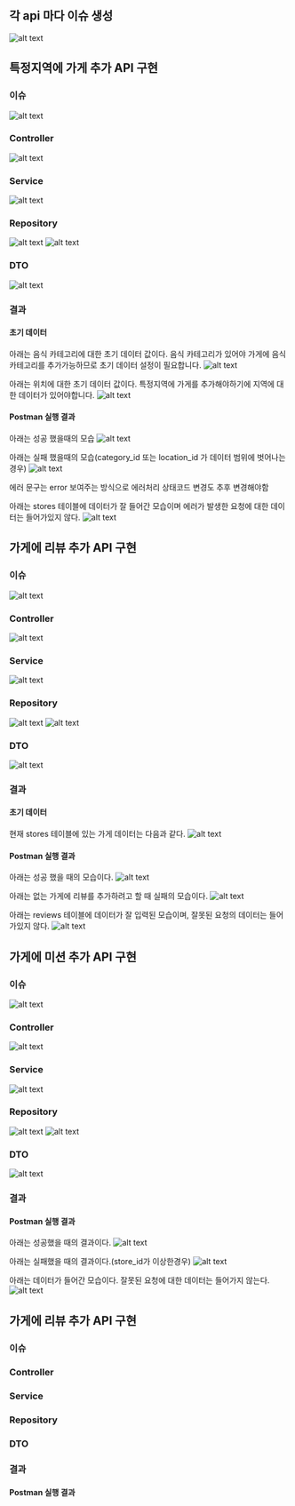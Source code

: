 ## 각 api 마다 이슈 생성
![alt text](<이슈 생성.png>)

## 특정지역에 가게 추가 API 구현

### 이슈
![alt text](<1번 API 이슈 및 브랜치 생성.png>)

### Controller
![alt text](1_controller.png)

### Service
![alt text](1_service.png)

### Repository
![alt text](1_repository_1.png) 
![alt text](1_repository_2.png)

### DTO
![alt text](1_dto.png)

### 결과

#### 초기 데이터
아래는 음식 카테고리에 대한 초기 데이터 값이다.
음식 카테고리가 있어야 가게에 음식카테고리를 추가가능하므로 초기 데이터 설정이 필요합니다.
![alt text](1_result_data_1.png)

아래는 위치에 대한 초기 데이터 값이다.
특정지역에 가게를 추가해야하기에 지역에 대한 데이터가 있어야합니다.
![alt text](1_result_data_2.png)

#### Postman 실행 결과

아래는 성공 했을때의 모습
![alt text](1_result_success.png)

아래는 실패 했을때의 모습(category_id 또는 location_id 가 데이터 범위에 벗어나는 경우)
![alt text](1_result_failure.png)

에러 문구는 error 보여주는 방식으로 에러처리
상태코드 변경도 추후 변경해야함

아래는 stores 테이블에 데이터가 잘 들어간 모습이며
에러가 발생한 요청에 대한 데이터는 들어가있지 않다.
![alt text](1_result_success_data.png)



## 가게에 리뷰 추가 API 구현

### 이슈
![alt text](<2번 API 이슈 및 브랜치 생성.png>)

### Controller
![alt text](2_controller.png)

### Service
![alt text](2_service.png)

### Repository
![alt text](2_repository_1.png)
![alt text](2_repository_2.png)

### DTO
![alt text](2_dto.png)

### 결과

#### 초기 데이터
현재 stores 테이블에 있는 가게 데이터는 다음과 같다.
![alt text](2_result_data.png)

#### Postman 실행 결과
아래는 성공 했을 때의 모습이다.
![alt text](2_result_success.png)

아래는 없는 가게에 리뷰를 추가하려고 할 때 실패의 모습이다.
![alt text](2_result_failure.png)

아래는 reviews 테이블에 데이터가 잘 입력된 모습이며, 잘못된 요청의 데이터는 들어가있지 않다.
![alt text](2_result_success_data.png)



## 가게에 미션 추가 API 구현

### 이슈
![alt text](<3번 API 이슈 및 브랜치 생성.png>)

### Controller
![alt text](3_controller.png)

### Service
![alt text](3_service.png)

### Repository
![alt text](3_repository_1.png)
![alt text](3_repository_2.png)

### DTO
![alt text](3_dto.png)

### 결과

#### Postman 실행 결과

아래는 성공했을 때의 결과이다.
![alt text](3_result_success.png)

아래는 실패했을 때의 결과이다.(store_id가 이상한경우)
![alt text](3_result_failure.png)

아래는 데이터가 들어간 모습이다.
잘못된 요청에 대한 데이터는 들어가지 않는다.
![alt text](3_result_success_data.png)




## 가게에 리뷰 추가 API 구현

### 이슈

### Controller

### Service

### Repository

### DTO

### 결과

#### Postman 실행 결과
